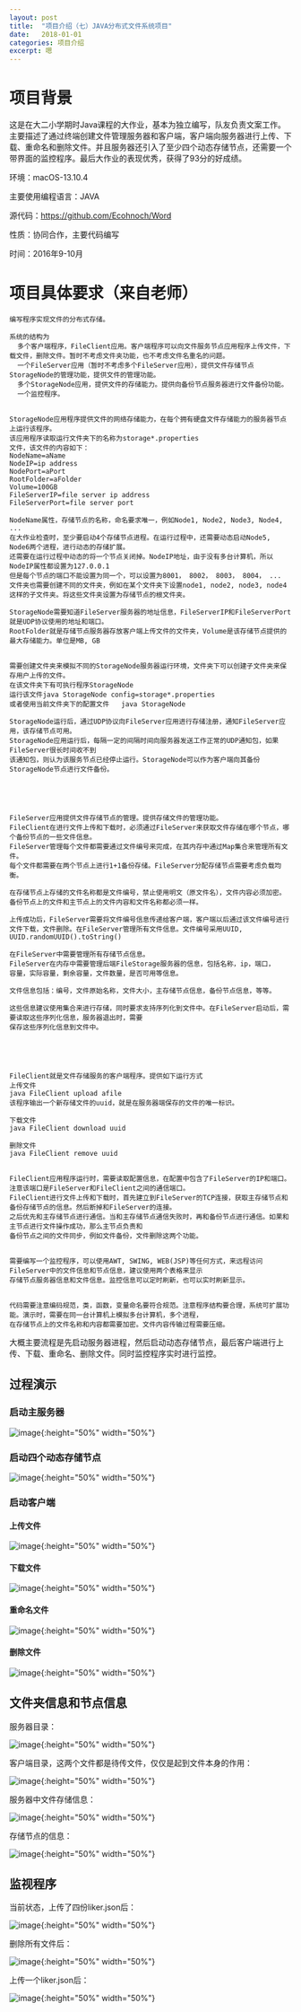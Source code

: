 ```yaml
---
layout: post
title:  "项目介绍（七）JAVA分布式文件系统项目"
date:   2018-01-01
categories: 项目介绍
excerpt: 嗯
---
```

<script type="text/javascript" src="https://cdn.mathjax.org/mathjax/latest/MathJax.js?config=TeX-AMS-MML_HTMLorMML"></script>

<script type="text/x-mathjax-config">
    MathJax.Hub.Config({
        tex2jax: {inlineMath: [['$', '$']]},
        messageStyle: "none"
    });
</script>

# 项目背景

这是在大二小学期时Java课程的大作业，基本为独立编写，队友负责文案工作。主要描述了通过终端创建文件管理服务器和客户端，客户端向服务器进行上传、下载、重命名和删除文件。并且服务器还引入了至少四个动态存储节点，还需要一个带界面的监控程序。最后大作业的表现优秀，获得了93分的好成绩。

环境：macOS-13.10.4

主要使用编程语言：JAVA

源代码：https://github.com/Ecohnoch/Word

性质：协同合作，主要代码编写

时间：2016年9-10月

# 项目具体要求（来自老师）

```
编写程序实现文件的分布式存储。

系统的结构为
  多个客户端程序，FileClient应用。客户端程序可以向文件服务节点应用程序上传文件，下载文件，删除文件。暂时不考虑文件夹功能，也不考虑文件名重名的问题。
  一个FileServer应用（暂时不考虑多个FileServer应用），提供文件存储节点StorageNode的管理功能，提供文件的管理功能。
  多个StorageNode应用，提供文件的存储能力。提供向备份节点服务器进行文件备份功能。
  一个监控程序。


StorageNode应用程序提供文件的网络存储能力，在每个拥有硬盘文件存储能力的服务器节点上运行该程序。
该应用程序读取运行文件夹下的名称为storage*.properties
文件，该文件的内容如下：
NodeName=aName
NodeIP=ip address
NodePort=aPort
RootFolder=aFolder
Volume=100GB
FileServerIP=file server ip address
FileServerPort=file server port

NodeName属性，存储节点的名称，命名要求唯一，例如Node1, Node2, Node3, Node4, ...
在大作业检查时，至少要启动4个存储节点进程。在运行过程中，还需要动态启动Node5, Node6两个进程，进行动态的存储扩展。
还需要在运行过程中动态的将一个节点关闭掉。NodeIP地址，由于没有多台计算机，所以NodeIP属性都设置为127.0.0.1
但是每个节点的端口不能设置为同一个，可以设置为8001， 8002， 8003， 8004， ...
文件夹也需要创建不同的文件夹，例如在某个文件夹下设置node1, node2, node3, node4这样的子文件夹。将这些文件夹设置为存储节点的根文件夹。

StorageNode需要知道FileServer服务器的地址信息，FileServerIP和FileServerPort就是UDP协议使用的地址和端口。
RootFolder就是存储节点服务器存放客户端上传文件的文件夹，Volume是该存储节点提供的最大存储能力。单位是MB, GB


需要创建文件夹来模拟不同的StorageNode服务器运行环境，文件夹下可以创建子文件夹来保存用户上传的文件。
在该文件夹下有可执行程序StorageNode
运行该文件java StorageNode config=storage*.properties
或者使用当前文件夹下的配置文件   java StorageNode

StorageNode运行后，通过UDP协议向FileServer应用进行存储注册，通知FileServer应用，该存储节点可用。
StorageNode应用运行后，每隔一定的间隔时间向服务器发送工作正常的UDP通知包，如果FileServer很长时间收不到
该通知包，则认为该服务节点已经停止运行。StorageNode可以作为客户端向其备份StorageNode节点进行文件备份。





FileServer应用提供文件存储节点的管理。提供存储文件的管理功能。
FileClient在进行文件上传和下载时，必须通过FileServer来获取文件存储在哪个节点，哪个备份节点的一些文件信息。
FileServer管理每个文件都需要通过文件编号来完成，在其内存中通过Map集合来管理所有文件。
每个文件都需要在两个节点上进行1+1备份存储。FileServer分配存储节点需要考虑负载均衡。

在存储节点上存储的文件名称都是文件编号，禁止使用明文（原文件名），文件内容必须加密。备份节点上的文件和主节点上的文件内容和文件名称都必须一样。

上传成功后，FileServer需要将文件编号信息传递给客户端，客户端以后通过该文件编号进行文件下载，文件删除。在FileServer管理所有文件信息。文件编号采用UUID, UUID.randomUUID().toString()

在FileServer中需要管理所有存储节点信息。
FileServer在内存中需要管理后端FileStorage服务器的信息，包括名称，ip，端口，
容量，实际容量，剩余容量，文件数量，是否可用等信息。

文件信息包括：编号，文件原始名称，文件大小，主存储节点信息，备份节点信息，等等。

这些信息建议使用集合来进行存储，同时要求支持序列化到文件中。在FileServer启动后，需要读取这些序列化信息，服务器退出时，需要
保存这些序列化信息到文件中。





FileClient就是文件存储服务的客户端程序。提供如下运行方式
上传文件
java FileClient upload afile
该程序输出一个新存储文件的uuid，就是在服务器端保存的文件的唯一标识。

下载文件
java FileClient download uuid

删除文件
java FileClient remove uuid


FileClient应用程序运行时，需要读取配置信息，在配置中包含了FileServer的IP和端口。注意该端口是FileServer和FileClient之间的通信端口。
FileClient进行文件上传和下载时，首先建立到FileServer的TCP连接，获取主存储节点和备份存储节点的信息。然后断掉和FileServer的连接。
之后优先和主存储节点进行通信。当和主存储节点通信失败时，再和备份节点进行通信。如果和主节点进行文件操作成功，那么主节点负责和
备份节点之间的文件同步，例如文件备份，文件删除这两个功能。


需要编写一个监控程序，可以使用AWT, SWING, WEB(JSP)等任何方式，来远程访问FileServer中的文件信息和节点信息，建议使用两个表格来显示
存储节点服务器信息和文件信息。监控信息可以定时刷新，也可以实时刷新显示。


代码需要注意编码规范，类，函数，变量命名要符合规范。注意程序结构要合理，系统可扩展功能。演示时，需要在同一台计算机上模拟多台计算机，多个进程，
在存储节点上的文件名称和内容都需要加密。文件内容传输过程需要压缩。
```

大概主要流程是先启动服务器进程，然后启动动态存储节点，最后客户端进行上传、下载、重命名、删除文件。同时监控程序实时进行监控。

## 过程演示

### 启动主服务器

![image](/img/java1.png){:height="50%" width="50%"}

### 启动四个动态存储节点

![image](/img/java2.png){:height="50%" width="50%"}

### 启动客户端

#### 上传文件

![image](/img/java3.png){:height="50%" width="50%"}

#### 下载文件

![image](/img/java4.png){:height="50%" width="50%"}

#### 重命名文件

![image](/img/java5.png){:height="50%" width="50%"}

#### 删除文件

![image](/img/java6.png){:height="50%" width="50%"}

## 文件夹信息和节点信息

服务器目录：

![image](/img/java7.png){:height="50%" width="50%"}

客户端目录，这两个文件都是待传文件，仅仅是起到文件本身的作用：

![image](/img/java8.png){:height="50%" width="50%"}

服务器中文件存储信息：

![image](/img/java9.png){:height="50%" width="50%"}

存储节点的信息：

![image](/img/java10.png){:height="50%" width="50%"}

## 监视程序

当前状态，上传了四份liker.json后：

![image](/img/java11.png){:height="50%" width="50%"}

删除所有文件后：

![image](/img/java12.png){:height="50%" width="50%"}

上传一个liker.json后：

![image](/img/java13.png){:height="50%" width="50%"}
